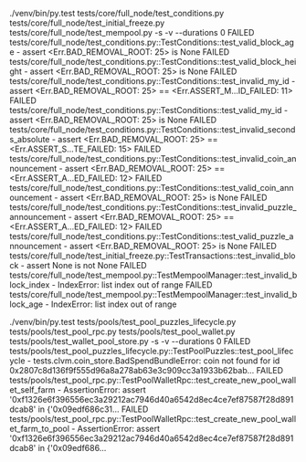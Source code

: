 ./venv/bin/py.test tests/core/full_node/test_conditions.py tests/core/full_node/test_initial_freeze.py tests/core/full_node/test_mempool.py -s -v --durations 0 
    FAILED tests/core/full_node/test_conditions.py::TestConditions::test_valid_block_age - assert <Err.BAD_REMOVAL_ROOT: 25> is None
    FAILED tests/core/full_node/test_conditions.py::TestConditions::test_valid_block_height - assert <Err.BAD_REMOVAL_ROOT: 25> is None
    FAILED tests/core/full_node/test_conditions.py::TestConditions::test_invalid_my_id - assert <Err.BAD_REMOVAL_ROOT: 25> == <Err.ASSERT_M...ID_FAILED: 11>
    FAILED tests/core/full_node/test_conditions.py::TestConditions::test_valid_my_id - assert <Err.BAD_REMOVAL_ROOT: 25> is None
    FAILED tests/core/full_node/test_conditions.py::TestConditions::test_invalid_seconds_absolute - assert <Err.BAD_REMOVAL_ROOT: 25> == <Err.ASSERT_S...TE_FAILED: 15>
    FAILED tests/core/full_node/test_conditions.py::TestConditions::test_invalid_coin_announcement - assert <Err.BAD_REMOVAL_ROOT: 25> == <Err.ASSERT_A...ED_FAILED: 12>
    FAILED tests/core/full_node/test_conditions.py::TestConditions::test_valid_coin_announcement - assert <Err.BAD_REMOVAL_ROOT: 25> is None
    FAILED tests/core/full_node/test_conditions.py::TestConditions::test_invalid_puzzle_announcement - assert <Err.BAD_REMOVAL_ROOT: 25> == <Err.ASSERT_A...ED_FAILED: 12>
    FAILED tests/core/full_node/test_conditions.py::TestConditions::test_valid_puzzle_announcement - assert <Err.BAD_REMOVAL_ROOT: 25> is None
    FAILED tests/core/full_node/test_initial_freeze.py::TestTransactions::test_invalid_block - assert None is not None
    FAILED tests/core/full_node/test_mempool.py::TestMempoolManager::test_invalid_block_index - IndexError: list index out of range
    FAILED tests/core/full_node/test_mempool.py::TestMempoolManager::test_invalid_block_age - IndexError: list index out of range

./venv/bin/py.test tests/pools/test_pool_puzzles_lifecycle.py tests/pools/test_pool_rpc.py tests/pools/test_pool_wallet.py tests/pools/test_wallet_pool_store.py -s -v --durations 0 
    FAILED tests/pools/test_pool_puzzles_lifecycle.py::TestPoolPuzzles::test_pool_lifecycle - tests.clvm.coin_store.BadSpendBundleError: coin not found for id 0x2807c8d136f9f555d96a8a278ab63e3c909cc3a1933b62bab...
    FAILED tests/pools/test_pool_rpc.py::TestPoolWalletRpc::test_create_new_pool_wallet_self_farm - AssertionError: assert '0xf1326e6f396556ec3a29212ac7946d40a6542d8ec4ce7ef87587f28d891dcab8' in {'0x09edf686c31...
    FAILED tests/pools/test_pool_rpc.py::TestPoolWalletRpc::test_create_new_pool_wallet_farm_to_pool - AssertionError: assert '0xf1326e6f396556ec3a29212ac7946d40a6542d8ec4ce7ef87587f28d891dcab8' in {'0x09edf686...